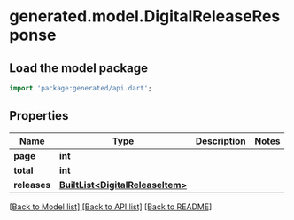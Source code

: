 # generated.model.DigitalReleaseResponse

## Load the model package
```dart
import 'package:generated/api.dart';
```

## Properties
Name | Type | Description | Notes
------------ | ------------- | ------------- | -------------
**page** | **int** |  | 
**total** | **int** |  | 
**releases** | [**BuiltList&lt;DigitalReleaseItem&gt;**](DigitalReleaseItem.md) |  | 

[[Back to Model list]](../README.md#documentation-for-models) [[Back to API list]](../README.md#documentation-for-api-endpoints) [[Back to README]](../README.md)


